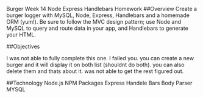 Burger Week 14 Node Express Handlebars Homework
##Overview Create a burger logger with MySQL, Node, Express, Handlebars and a homemade ORM (yum!). Be sure to follow the MVC design pattern; use Node and MySQL to query and route data in your app, and Handlebars to generate your HTML.

##Objectives

I was not able to fully complete this one. I failed you.
you can create a new burger and it will display it on both list (shouldnt do both). you can also delete them and thats about it. was not able to get the rest figured out.

##Technology Node.js NPM Packages Express Handele Bars Body Parser MYSQL